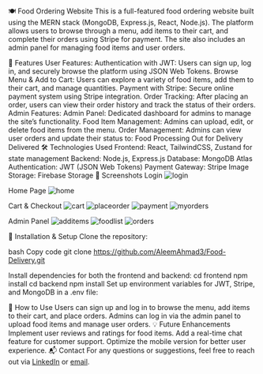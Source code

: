 🍽️ Food Ordering Website
This is a full-featured food ordering website built using the MERN stack (MongoDB, Express.js, React, Node.js). The platform allows users to browse through a menu, add items to their cart, and complete their orders using Stripe for payment. The site also includes an admin panel for managing food items and user orders.

🚀 Features
User Features:
Authentication with JWT: Users can sign up, log in, and securely browse the platform using JSON Web Tokens.
Browse Menu & Add to Cart: Users can explore a variety of food items, add them to their cart, and manage quantities.
Payment with Stripe: Secure online payment system using Stripe integration.
Order Tracking: After placing an order, users can view their order history and track the status of their orders.
Admin Features:
Admin Panel: Dedicated dashboard for admins to manage the site’s functionality.
Food Item Management: Admins can upload, edit, or delete food items from the menu.
Order Management: Admins can view user orders and update their status to:
Food Processing
Out for Delivery
Delivered
🛠️ Technologies Used
Frontend: React, TailwindCSS, Zustand for state management
Backend: Node.js, Express.js
Database: MongoDB Atlas
Authentication: JWT (JSON Web Tokens)
Payment Gateway: Stripe
Image Storage: Firebase Storage
📸 Screenshots
Login
![login](https://github.com/user-attachments/assets/0fdc7ccd-7afc-4620-b734-a7de198375f7)

Home Page
![home](https://github.com/user-attachments/assets/931e5104-28c5-4005-ae5a-fbc582dc37fc)

Cart & Checkout
![cart](https://github.com/user-attachments/assets/c212458b-05b2-4f4a-ab16-a7496725d1fb)
![placeorder](https://github.com/user-attachments/assets/5c071d4b-fa40-431f-b8d4-5ad7b796f45e)
![payment](https://github.com/user-attachments/assets/c5c3dfe2-a260-47fa-bbed-738c54122180)
![myorders](https://github.com/user-attachments/assets/3d4be65b-c13a-4570-b396-652d1464ddaf)

Admin Panel
![additems](https://github.com/user-attachments/assets/5bdeb2eb-9f7b-4000-b92c-f52a4c671482)
![foodlist](https://github.com/user-attachments/assets/9a764dea-7e11-4544-bbe1-7284d563be0e)
![orders](https://github.com/user-attachments/assets/2f82e9a5-1389-420d-9a89-97b07233a4ea)

📝 Installation & Setup
Clone the repository:

bash
Copy code
git clone https://github.com/AleemAhmad3/Food-Delivery.git

Install dependencies for both the frontend and backend:
cd frontend
npm install
cd backend
npm install
Set up environment variables for JWT, Stripe, and MongoDB in a .env file:

🎉 How to Use
Users can sign up and log in to browse the menu, add items to their cart, and place orders.
Admins can log in via the admin panel to upload food items and manage user orders.
💡 Future Enhancements
Implement user reviews and ratings for food items.
Add a real-time chat feature for customer support.
Optimize the mobile version for better user experience.
📬 Contact
For any questions or suggestions, feel free to reach out via [LinkedIn](www.linkedin.com/in/aleem-ahmad-245082286) or [email](mailto:ahmadaleem592@gmail.com).


